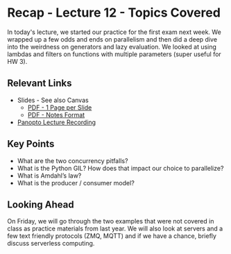 # Recap - Lecture 12 - Topics Covered

In today's lecture, we started our practice for the first exam next week.  We wrapped up a few odds and ends on parallelism and then did a deep dive into the weirdness on generators and lazy evaluation.  We looked at using lambdas and filters on functions with multiple parameters (super useful for HW 3).  

## Relevant Links

* Slides - See also Canvas
   * [PDF - 1 Page per Slide](https://canvas.nd.edu/files/4039366/download?download_frd=1)
   * [PDF - Notes Format](https://canvas.nd.edu/files/4039365/download?download_frd=1)
* [Panopto Lecture Recording](https://notredame.hosted.panopto.com/Panopto/Pages/Viewer.aspx?id=ad112151-c30f-42f1-9eee-b1f6011520c4)

## Key Points

* What are the two concurrency pitfalls?
* What is the Python GIL? How does that impact our choice to parallelize?
* What is Amdahl’s law?
* What is the producer / consumer model?

## Looking Ahead

On Friday, we will go through the two examples that were not covered in class as practice materials from last year.  We will also look at servers and a few text friendly protocols (ZMQ, MQTT) and if we have a chance, briefly discuss serverless computing.  